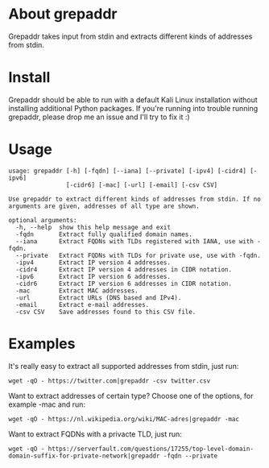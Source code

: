 # About grepaddr
Grepaddr takes input from stdin and extracts different kinds of addresses from stdin.

# Install
Grepaddr should be able to run with a default Kali Linux installation without installing additional Python packages. If you're running into trouble running grepaddr, please drop me an issue and I'll try to fix it :)

# Usage
```
usage: grepaddr [-h] [-fqdn] [--iana] [--private] [-ipv4] [-cidr4] [-ipv6]
                [-cidr6] [-mac] [-url] [-email] [-csv CSV]

Use grepaddr to extract different kinds of addresses from stdin. If no
arguments are given, addresses of all type are shown.

optional arguments:
  -h, --help  show this help message and exit
  -fqdn       Extract fully qualified domain names.
  --iana      Extract FQDNs with TLDs registered with IANA, use with -fqdn.
  --private   Extract FQDNs with TLDs for private use, use with -fqdn.
  -ipv4       Extract IP version 4 addresses.
  -cidr4      Extract IP version 4 addresses in CIDR notation.
  -ipv6       Extract IP version 6 addresses.
  -cidr6      Extract IP version 6 addresses in CIDR notation.
  -mac        Extract MAC addresses.
  -url        Extract URLs (DNS based and IPv4).
  -email      Extract e-mail addresses.
  -csv CSV    Save addresses found to this CSV file.
```
# Examples
It's really easy to extract all supported addresses from stdin, just run:
```
wget -qO - https://twitter.com|grepaddr -csv twitter.csv
```
Want to extract addresses of certain type? Choose one of the options, for example -mac and run:
```
wget -qO - https://nl.wikipedia.org/wiki/MAC-adres|grepaddr -mac
```
Want to extract FQDNs with a privacte TLD, just run:
```
wget -qO - https://serverfault.com/questions/17255/top-level-domain-domain-suffix-for-private-network|grepaddr -fqdn --private
```
